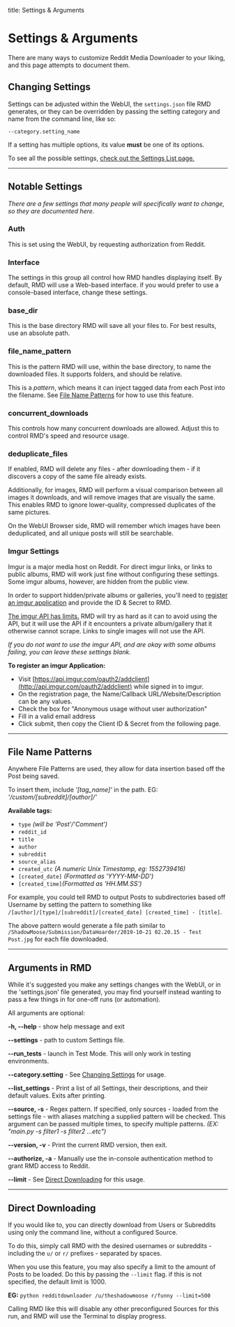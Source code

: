 title: Settings & Arguments

# Settings & Arguments
There are many ways to customize Reddit Media Downloader to your liking, and this page attempts to document them.

## Changing Settings
Settings can be adjusted within the WebUI, the ```settings.json``` file RMD generates,
or they can be overridden by passing the setting category and name from the command line, like so:

```--category.setting_name``` 

If a setting has multiple options, its value **must** be one of its options.

To see all the possible settings, [check out the Settings List page.](Settings_List.md)

---

## Notable Settings
*There are a few settings that many people will specifically want to change, so they are documented here.*

### Auth
This is set using the WebUI, by requesting authorization from Reddit.

### Interface
The settings in this group all control how RMD handles displaying itself. 
By default, RMD will use a Web-based interface. if you would prefer to use a console-based interface, change these settings.

### base_dir
This is the base directory RMD will save all your files to. For best results, use an absolute path.

### file_name_pattern
This is the pattern RMD will use, within the base directory, to name the downloaded files. It supports folders, and should be relative.

This is a *pattern*, which means it can inject tagged data from each Post into the filename.
See [File Name Patterns](#file-name-patterns) for how to use this feature.

### concurrent_downloads
This controls how many concurrent downloads are allowed. Adjust this to control RMD's speed and resource usage.

### deduplicate_files
If enabled, RMD will delete any files - after downloading them - if it discovers a copy of the same file already exists.

Additionally, for images, RMD will perform a visual comparison between all images it downloads, 
and will remove images that are visually the same. This enables RMD to ignore lower-quality, compressed duplicates of the same pictures.

On the WebUI Browser side, RMD will remember which images have been deduplicated, and all unique posts will still be searchable.

### Imgur Settings
Imgur is a major media host on Reddit. 
For direct imgur links, or links to public albums, RMD will work just fine without configuring these settings.
Some imgur albums, however, are hidden from the public view.

In order to support hidden/private albums or galleries, 
you'll need to [register an imgur application](https://api.imgur.com/oauth2/addclient) and provide the ID & Secret to RMD.

[The imgur API has limits.](https://api.imgur.com/#limits)
RMD will try as hard as it can to avoid using the API, 
but it will use the API if it encounters a private album/gallery that it otherwise cannot scrape.
Links to single images will not use the API.

*If you do not want to use the imgur API, and are okay with some albums failing, you can leave these settings blank.*

**To register an imgur Application:**

+ Visit [https://api.imgur.com/oauth2/addclient](http://api.imgur.com/oauth2/addclient) while signed in to imgur.
+ On the registration page, the Name/Callback URL/Website/Description can be any values. 
+ Check the box for "Anonymous usage without user authorization"
+ Fill in a valid email address
+ Click submit, then copy the Client ID & Secret from the following page.

---

## File Name Patterns
Anywhere File Patterns are used, they allow for data insertion based off the Post being saved.

To insert them, include *'[tag_name]'* in the path. EG: *'/custom/[subreddit]/[author]/'*

**Available tags:** 

+ ```type``` *(will be 'Post'/'Comment')*
+ ```reddit_id```
+ ```title```
+ ```author``` 
+ ```subreddit```
+ ```source_alias```
+ ```created_utc``` *(A numeric Unix Timestamp, eg: 1552739416)*
+ ```[created_date]``` *(Formatted as 'YYYY-MM-DD')*
+ ```[created_time]```*(Formatted as 'HH.MM.SS')*

For example, you could tell RMD to output Posts to subdirectories based off Username by setting the pattern to 
something like `/[author]/[type]/[subreddit]/[created_date] [created_time] - [title]`.

The above pattern would generate a file path similar to 
```/ShadowMoose/Submission/DataHoarder/2019-10-21 02.20.15 - Test Post.jpg``` for each file downloaded.

---

## Arguments in RMD
While it's suggested you make any settings changes with the WebUI, or in the 'settings.json' file generated, 
you may find yourself instead wanting to pass a few things in for one-off runs (or automation).

All arguments are optional:

**-h, --help** -        show help message and exit

**--settings** -        path to custom Settings file.

**--run_tests** -       launch in Test Mode. This will only work in testing environments.

**--category.setting** -  See [Changing Settings](#changing-settings) for usage.

**--list_settings** - Print a list of all Settings, their descriptions, and their default values. Exits after printing.

**--source, -s** - Regex pattern. If specified, only sources - loaded from the settings file - with aliases matching a supplied pattern 
will be checked. This argument can be passed multiple times, to specify multiple patterns. 
*(EX: "main.py -s filter1 -s filter2 ...etc")*

**--version, -v** - Print the current RMD version, then exit.

**--authorize, -a** - Manually use the in-console authentication method to grant RMD access to Reddit.

**--limit** - See [Direct Downloading](#direct-downloading) for this usage.

---

## Direct Downloading
If you would like to, you can directly download from Users or Subreddits using only the command line, 
without a configured Source.

To do this, simply call RMD with the desired usernames or subreddits - including the `u/` or `r/` prefixes - separated by spaces.

When you use this feature, you may also specify a limit to the amount of Posts to be loaded. 
Do this by passing the `--limit` flag. if this is not specified, the default limit is 1000.

**EG:** `python redditdownloader /u/theshadowmoose r/funny --limit=500`

Calling RMD like this will disable any other preconfigured Sources for this run, and RMD will use the Terminal to display progress.
